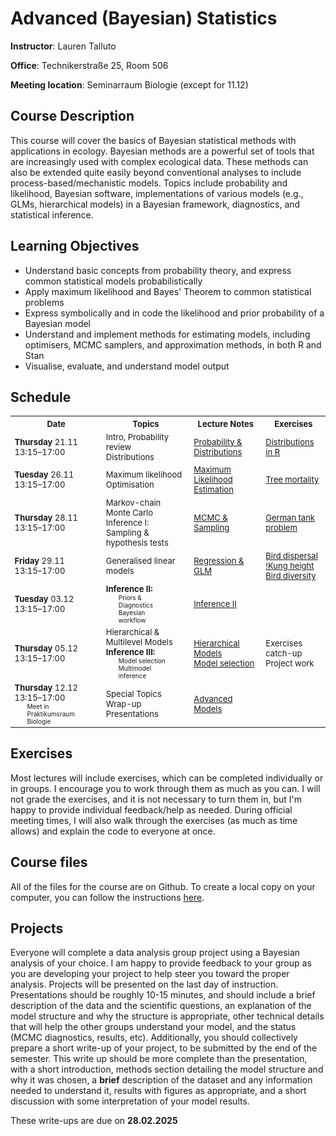 <style>
	td p {margin: 0px;}
	.soln {margin: 0px 20px; font-size: x-small}
	table {font-size: small;}
</style>

# Advanced (Bayesian) Statistics
**Instructor**: Lauren Talluto

**Office**: Technikerstraße 25, Room 506

**Meeting location**:  Seminarraum Biologie (except for 11.12)


## Course Description

This course will cover the basics of Bayesian statistical methods with applications in ecology. Bayesian methods are a powerful set of tools that are increasingly used with complex ecological data. These methods can also be extended quite easily beyond conventional analyses to include process-based/mechanistic models. Topics include probability and likelihood, Bayesian software, implementations of various models (e.g., GLMs, hierarchical models) in a Bayesian framework, diagnostics, and statistical inference.

## Learning Objectives

* Understand basic concepts from probability theory, and express common statistical models probabilistically
* Apply maximum likelihood and Bayes' Theorem to common statistical problems
* Express symbolically and in code the likelihood and prior probability of a Bayesian model
* Understand and implement methods for estimating models, including optimisers, MCMC samplers, and approximation methods, in both R and Stan
* Visualise, evaluate, and understand model output


## Schedule

<table>
	<tr>
		<th> Date </th> <th> Topics </th> <th> Lecture Notes </th> <th> Exercises </th>
	</tr>
	<tr>
		<td>
			<p><b>Thursday</b> 21.11</p>
			<p>13:15–17:00</p>
		</td>
		<td>
			<p>Intro, Probability review</p>
			<p>Distributions</p>
		</td>
		<td><a href="lec/1_probability">Probability & Distributions</a></td>
		<td>
			<p><a href = "ex/ex1_distributions">Distributions in R</a></p>
			<!--<p class = "soln"><a href = "ex/soln1_distributions.html">Solutions</a></p>-->
		</td>
	</tr>
	<tr>
		<td>
			<p><b>Tuesday</b> 26.11</p>
			<p>13:15–17:00</p>
		</td>
		<td>
			<p>Maximum likelihood</p>
			<p>Optimisation</p>
		</td>
		<td><a href="lec/2_mle">Maximum Likelihood Estimation</a></td>
		<td>
			<p><a href = "ex/ex2_tree.html">Tree mortality</a></p>
			<!--<p class = "soln"><a href = "ex/soln2_tree.html">Solutions</a></p>-->
		</td>
	</tr>
	<tr>
		<td>
			<p><b>Thursday</b> 28.11</p>
			<p>13:15–17:00</p>
		</td>
		<td>
			<p>Markov-chain Monte Carlo</p>
			<p>Inference I: Sampling &amp; hypothesis tests</p>
		</td>
		<td><a href="lec/3_mcmc">MCMC & Sampling</a></td>
		<td>
			<p><a href = "ex/ex3_tank">German tank problem</a></p>
			<!--<p class = "soln"><a href = "ex/soln3_tank.html">Solutions</a></p>-->
		</td>
	</tr>
	<tr>
		<td>
			<p><b>Friday</b> 29.11</p>
			<p>13:15–17:00</p>
		</td>
		<td>
			<p>Generalised linear models</p>
		</td>
		<td>
			<p><a href="lec/4_regression">Regression &amp; GLM</a></p>
		</td>
		<td>
			<p class = "ex"><a href = "ex/ex4_birddisp.html">Bird dispersal</a></p>
				<!--<p class = "soln"><a href = "ex/soln4_birddisp.html">Solutions</a></p>-->
			<p class = "ex"><a href = "ex/ex5_kung.html">!Kung height</a></p>
				<!--<p class = "soln"><a href = "ex/soln">Solutions</a></p>-->
			<p class = "ex"><a href = "ex/ex6_birddiv_glm.html">Bird diversity</a></p>
		</td>
	</tr>
	<tr>
		<td>
			<p><b>Tuesday</b> 03.12</p>
			<p>13:15–17:00</p>
		</td>
		<td>
			<p><b>Inference II:</b></p>
				<p class = "soln">Priors & Diagnostics</p>
				<p class = "soln">Bayesian workflow</p>
		</td>
		<td>
			<p><a href="lec/5_inference_ii">Inference II</a></p>
		</td>
		<td>
			<p class = "ex"><a href = "ex/"></a></p>
			<!--<p class = "soln"><a href = "ex/soln">Solutions</a></p>-->
		</td>
	</tr>
	<tr>
 		<td>
			<p><b>Thursday</b> 05.12</p>
			<p>13:15–17:00</p>
		</td>
		<td>
			<p>Hierarchical &amp; Multilevel Models</p>
			<p><b>Inference III:</b></p>
				<p class = "soln">Model selection</p>
				<p class = "soln">Multimodel inference</p>
		</td>
		<td>
			<p><a href="lec/6_hm">Hierarchical Models</a></p>
			<a href="lec/7_model_selection">Model selection</a>
		</td>
		<td>
			<p>Exercises catch-up</p>
			<p>Project work</p>
		</td>
	</tr>
 	<tr>
		<td>
			<p><b>Thursday</b> 12.12</p>
			<p>13:15–17:00</p>
			<p class = "soln">Meet in Praktikumsraum Biologie</p>
		</td>
		<td>
			<p>Special Topics</p>
			<p>Wrap-up</p>
			<p>Presentations</p>
		</td>
		<td>
			<a href="lec/8_advanced_models">Advanced Models</a>
		</td>
		<td></td>
	</tr>
</table>

## Exercises
Most lectures will include exercises, which can be completed individually or in groups. I encourage you to work through them as much as you can. I will not grade the exercises, and it is not necessary to turn them in, but I'm happy to provide individual feedback/help as needed. During official meeting times, I will also walk through the exercises (as much as time allows) and explain the code to everyone at once.

## Course files
All of the files for the course are on Github. To create a local copy on your computer, you can follow the instructions [here](https://github.com/ltalluto/vu_advstats_students).

## Projects
Everyone will complete a data analysis group project using a Bayesian analysis of your choice. I am happy to provide feedback to your group as you are developing your project to help steer you toward the proper analysis. Projects will be presented on the last day of instruction. Presentations should be roughly 10-15 minutes, and should include a brief description of the data and the scientific questions, an explanation of the model structure and why the structure is appropriate, other technical details that will help the other groups understand your model, and the status (MCMC diagnostics, results, etc). Additionally, you should collectively prepare a short write-up of your project, to be submitted by the end of the semester. This write up should be more complete than the presentation, with a short introduction, methods section detailing the model structure and why it was chosen, a **brief** description of the dataset and any information needed to understand it, results with figures as appropriate, and a short discussion with some interpretation of your model results.

These write-ups are due on **28.02.2025**